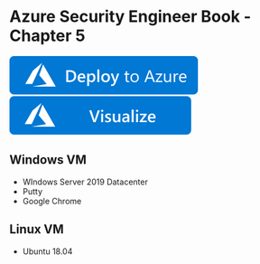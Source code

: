 # Azure Security Engineer Book - Chapter 5

[![Deploy To Azure](https://raw.githubusercontent.com/Azure/azure-quickstart-templates/master/1-CONTRIBUTION-GUIDE/images/deploytoazure.svg?sanitize=true)](https://portal.azure.com/#create/Microsoft.Template/uri/https%3A%2F%2Fraw.githubusercontent.com%2FPacktPublishing%2FImplementing-Microsoft-Azure-Security-Technologies%2Fmain%2Fchapter-5%2Ftemplates%2Fazuredeploy.json)
[![Visualize](https://raw.githubusercontent.com/Azure/azure-quickstart-templates/master/1-CONTRIBUTION-GUIDE/images/visualizebutton.svg?sanitize=true)](http://armviz.io/#/?load=https%3A%2F%2Fraw.githubusercontent.com%2FPacktPublishing%2FImplementing-Microsoft-Azure-Security-Technologies%2Fmain%2Fchapter-5%2Ftemplates%2Fazuredeploy.json)   



## Windows VM
- WIndows Server 2019 Datacenter 
- Putty
- Google Chrome 

## Linux VM
- Ubuntu 18.04